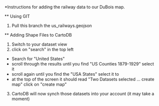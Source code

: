 *Instructions for adding the railway data to our DuBois map.

** Using GIT
1. Pull this branch the us_railways.geojson

** Adding Shape Files to CartoDB
1. Switch to your dataset view
2. click on "search" in the top left
  - Search for "United States"
  - scroll through the results until you find "US Counties 1879-1929" select it
  - scroll again until you find the "USA States" select it to
  - at the top of the screen it should read "Two Datasets selected ... create map" click on "create map"

3. CartoDB will now synch those datasets into your account (it may take a moment)

